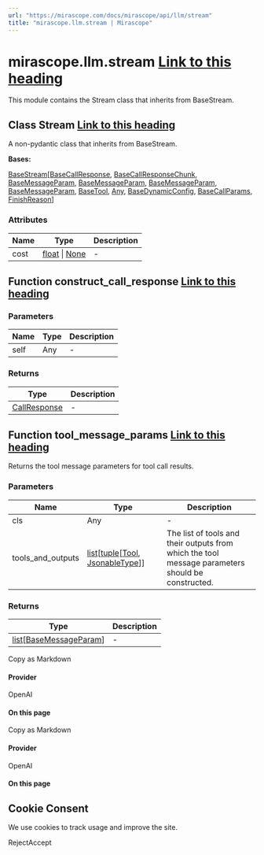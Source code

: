 ```yaml
---
url: "https://mirascope.com/docs/mirascope/api/llm/stream"
title: "mirascope.llm.stream | Mirascope"
---
```


# mirascope.llm.stream [Link to this heading](https://mirascope.com/docs/mirascope/api/llm/stream\#mirascope-llm-stream)

This module contains the Stream class that inherits from BaseStream.

## Class Stream [Link to this heading](https://mirascope.com/docs/mirascope/api/llm/stream\#stream)

A non-pydantic class that inherits from BaseStream.

**Bases:**

[BaseStream](https://mirascope.com/docs/mirascope/api/core/base/stream#basestream)\[[BaseCallResponse](https://mirascope.com/docs/mirascope/api/core/base/call_response#basecallresponse), [BaseCallResponseChunk](https://mirascope.com/docs/mirascope/api/core/base/call_response_chunk#basecallresponsechunk), [BaseMessageParam](https://mirascope.com/docs/mirascope/api/core/base/message_param#basemessageparam), [BaseMessageParam](https://mirascope.com/docs/mirascope/api/core/base/message_param#basemessageparam), [BaseMessageParam](https://mirascope.com/docs/mirascope/api/core/base/message_param#basemessageparam), [BaseMessageParam](https://mirascope.com/docs/mirascope/api/core/base/message_param#basemessageparam), [BaseTool](https://mirascope.com/docs/mirascope/api/core/base/tool#basetool), [Any](https://docs.python.org/3/library/typing.html#typing.Any), [BaseDynamicConfig](https://mirascope.com/docs/mirascope/api/core/base/dynamic_config#basedynamicconfig), [BaseCallParams](https://mirascope.com/docs/mirascope/api/core/base/call_params#basecallparams), [FinishReason](https://mirascope.com/docs/mirascope/api/core/openai/call_response_chunk#finishreason)\]

### Attributes

| Name | Type | Description |
| --- | --- | --- |
| cost | [float](https://docs.python.org/3/library/functions.html#float) \| [None](https://docs.python.org/3/library/constants.html#None) | - |

## Function construct\_call\_response [Link to this heading](https://mirascope.com/docs/mirascope/api/llm/stream\#construct-call-response)

### Parameters

| Name | Type | Description |
| --- | --- | --- |
| self | Any | - |

### Returns

| Type | Description |
| --- | --- |
| [CallResponse](https://mirascope.com/docs/mirascope/api/llm/call_response#callresponse) | - |

## Function tool\_message\_params [Link to this heading](https://mirascope.com/docs/mirascope/api/llm/stream\#tool-message-params)

Returns the tool message parameters for tool call results.

### Parameters

| Name | Type | Description |
| --- | --- | --- |
| cls | Any | - |
| tools\_and\_outputs | [list](https://docs.python.org/3/library/stdtypes.html#list)\[[tuple](https://docs.python.org/3/library/stdtypes.html#tuple)\[[Tool](https://mirascope.com/docs/mirascope/api/llm/tool#tool), [JsonableType](https://mirascope.com/docs/mirascope/api/core/base/types#jsonabletype)\]\] | The list of tools and their outputs from which the tool<br>message parameters should be constructed. |

### Returns

| Type | Description |
| --- | --- |
| [list](https://docs.python.org/3/library/stdtypes.html#list)\[[BaseMessageParam](https://mirascope.com/docs/mirascope/api/core/base/message_param#basemessageparam)\] | - |

Copy as Markdown

#### Provider

OpenAI

#### On this page

Copy as Markdown

#### Provider

OpenAI

#### On this page

## Cookie Consent

We use cookies to track usage and improve the site.

RejectAccept